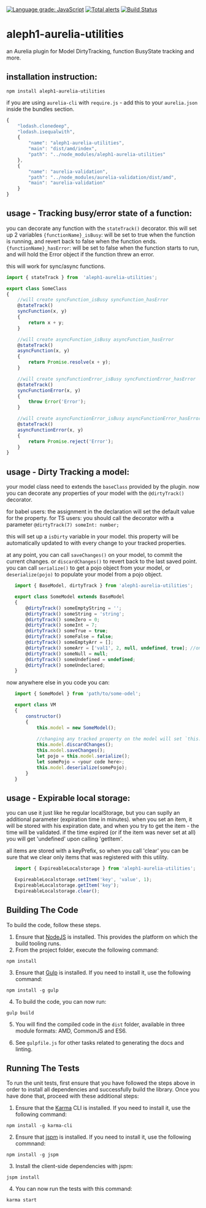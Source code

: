 [![Language grade: JavaScript](https://img.shields.io/lgtm/grade/javascript/g/avrahamcool/aleph1-aurelia-utilities.svg?logo=lgtm&logoWidth=18)](https://lgtm.com/projects/g/avrahamcool/aleph1-aurelia-utilities/context:javascript)
[![Total alerts](https://img.shields.io/lgtm/alerts/g/avrahamcool/aleph1-aurelia-utilities.svg?logo=lgtm&logoWidth=18)](https://lgtm.com/projects/g/avrahamcool/aleph1-aurelia-utilities/alerts/)
[![Build Status](https://travis-ci.com/avrahamcool/aleph1-aurelia-utilities.svg?branch=master)](https://travis-ci.com/avrahamcool/aleph1-aurelia-utilities)

# aleph1-aurelia-utilities
an Aurelia plugin for Model DirtyTracking, function BusyState tracking and more.

## installation instruction:
```shell
npm install aleph1-aurelia-utilities
```

if you are using `aurelia-cli` with `require.js` - add this to your `aurelia.json` inside the bundles section.
```js
{
	"lodash.clonedeep",
	"lodash.isequalwith",
	{
		"name": "aleph1-aurelia-utilities",
		"main": "dist/amd/index",
		"path": "../node_modules/aleph1-aurelia-utilities"
	},
	{
		"name": "aurelia-validation",
		"path": "../node_modules/aurelia-validation/dist/amd",
		"main": "aurelia-validation"
	}
}
```


## usage - Tracking busy/error state of a function:
you can decorate any function with the `stateTrack()` decorator.
this will set up 2 variables
`{functionName}_isBusy`: will be set to true when the function is running, and revert back to false when the function ends.
`{functionName}_hasError`: will be set to false when the function starts to run, and will hold the Error object if the function threw an error.

this will work for sync/async functions.

```js
import { stateTrack } from  'aleph1-aurelia-utilities';

export class SomeClass
{
	//will create syncFunction_isBusy syncFunction_hasError
	@stateTrack()
	syncFunction(x, y)
	{
		return x + y;
	}

	//will create asyncFunction_isBusy asyncFunction_hasError
	@stateTrack()
	asyncFunction(x, y)
	{
		return Promise.resolve(x + y);
	}

	//will create syncFunctionError_isBusy syncFunctionError_hasError
	@stateTrack()
	syncFunctionError(x, y)
	{
		throw Error('Error');
	}

	//will create asyncFunctionError_isBusy asyncFunctionError_hasError
	@stateTrack()
	asyncFunctionError(x, y)
	{
		return Promise.reject('Error');
	}
}
 ```
 
## usage - Dirty Tracking a model:
your model class need to extends the `baseClass` provided by the plugin.
now you can decorate any properties of your model with the `@dirtyTrack()` decorator.

for babel users: the assignment in the declaration will set the default value for the property.
for TS users: you should call the decorator with a parameter `@dirtyTrack(7) someInt: number;`

this will set up a `isDirty` variable in your model.
this property will be automatically updated to with every change to your tracked properties.

at any point, you can call `saveChanges()` on your model, to commit the current changes.
or `discardChanges()` to revert back to the last saved point.
you can call `serialize()` to get a pojo object from your model, or `deserialize(pojo)` to populate your model from a pojo object.

 ```js
	import { BaseModel, dirtyTrack } from 'aleph1-aurelia-utilities';

	export class SomeModel extends BaseModel
	{
		@dirtyTrack() someEmptyString = '';
		@dirtyTrack() someString = 'string';
		@dirtyTrack() someZero = 0;
		@dirtyTrack() someInt = 7;
		@dirtyTrack() someTrue = true;
		@dirtyTrack() someFalse = false;
		@dirtyTrack() someEmptyArr = [];
		@dirtyTrack() someArr = ['val1', 2, null, undefined, true];	//only picking up new array assignment
		@dirtyTrack() someNull = null;
		@dirtyTrack() someUndefined = undefined;
		@dirtyTrack() someUndeclared;
	}
 ```
now anywhere else in you code you can:
 ```js
	import { SomeModel } from 'path/to/some-odel';

	export class VM
	{
		constructor()
		{
			this.model = new SomeModel();
			
			//changing any tracked property on the model will set `this.model.isDirty` to true.
			this.model.discardChanges();
			this.model.saveChanges();
			let pojo = this.model.serialize();
			let somePojo = <your code here>;
			this.model.deserialize(somePojo);
		}
	}
 ```

## usage - Expirable local storage:
you can use it just like he regular localStorage, but you can suplly an additional parameter (expiration time in minutes).
when you set an item, it will be stored with his expiration date, and when you try to get the item - the time will be validated.
if the time expired (or if the item was never set at all) you will get 'undefined' upon calling 'getItem'.

all items are stored with a keyPrefix, so when you call 	'clear' you can be sure that we clear only items that was registered with this utility.

 ```js
	import { ExpireableLocalstorage } from 'aleph1-aurelia-utilities';

	ExpireableLocalstorage.setItem('key', 'value', 1);
	ExpireableLocalstorage.getItem('key');
	ExpireableLocalstorage.clear();

 ```

## Building The Code

To build the code, follow these steps.

1. Ensure that [NodeJS](http://nodejs.org/) is installed. This provides the platform on which the build tooling runs.
2. From the project folder, execute the following command:

  ```shell
  npm install
  ```
3. Ensure that [Gulp](http://gulpjs.com/) is installed. If you need to install it, use the following command:

  ```shell
  npm install -g gulp
  ```
4. To build the code, you can now run:

  ```shell
  gulp build
  ```
5. You will find the compiled code in the `dist` folder, available in three module formats: AMD, CommonJS and ES6.

6. See `gulpfile.js` for other tasks related to generating the docs and linting.

## Running The Tests

To run the unit tests, first ensure that you have followed the steps above in order to install all dependencies and successfully build the library. Once you have done that, proceed with these additional steps:

1. Ensure that the [Karma](http://karma-runner.github.io/) CLI is installed. If you need to install it, use the following command:

  ```shell
  npm install -g karma-cli
  ```
2. Ensure that [jspm](http://jspm.io/) is installed. If you need to install it, use the following commnand:

  ```shell
  npm install -g jspm
  ```
3. Install the client-side dependencies with jspm:

  ```shell
  jspm install
  ```

4. You can now run the tests with this command:

  ```shell
  karma start
  ```
